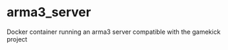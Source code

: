 arma3_server
============

Docker container running an arma3 server compatible with the gamekick project
